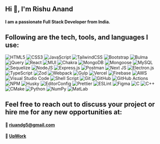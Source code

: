 ## Hi 👋, I'm Rishu Anand

#### I am a passionate Full Stack Developer from India.

## Following are the tech, tools, and languages I use:

![HTML5](https://img.shields.io/badge/html5-e54c21.svg?style=for-the-badge&logo=html5&logoColor=white) ![CSS3](https://img.shields.io/badge/css3-214ce5.svg?style=for-the-badge&logo=css3&logoColor=white) ![JavaScript](https://img.shields.io/badge/javascript-2c2c2c.svg?style=for-the-badge&logo=javascript&logoColor=f7e018) ![TailwindCSS](https://img.shields.io/badge/tailwindcss-38bdf8.svg?style=for-the-badge&logo=tailwind-css&logoColor=white) ![Bootstrap](https://img.shields.io/badge/bootstrap-712cf9.svg?style=for-the-badge&logo=bootstrap&logoColor=white) ![Bulma](https://img.shields.io/badge/bulma-00d1b2?style=for-the-badge&logo=bulma&logoColor=white) ![jQuery](https://img.shields.io/badge/jquery-0769ad.svg?style=for-the-badge&logo=jquery&logoColor=white) ![React](https://img.shields.io/badge/react-23272f.svg?style=for-the-badge&logo=react&logoColor=58c4dc) ![MUI](https://img.shields.io/badge/MUI-0073e6.svg?style=for-the-badge&logo=mui&logoColor=white) ![Chakra](https://img.shields.io/badge/chakra-319795.svg?style=for-the-badge&logo=chakraui&logoColor=white) ![MongoDB](https://img.shields.io/badge/MongoDB-00684a.svg?style=for-the-badge&logo=mongodb&logoColor=white) ![Mongoose](https://img.shields.io/badge/Mongoose-a03333?style=for-the-badge&logo=mongoose&logoColor=white) ![MySQL](https://img.shields.io/badge/mysql-00758f.svg?style=for-the-badge&logo=mysql&logoColor=white) ![Sequelize](https://img.shields.io/badge/Sequelize-52b0e7?style=for-the-badge&logo=Sequelize&logoColor=white) ![NodeJS](https://img.shields.io/badge/node.js-5fa04e?style=for-the-badge&logo=node.js&logoColor=white) ![Express.js](https://img.shields.io/badge/express.js-2c2c2c.svg?style=for-the-badge&logo=express&logoColor=white) ![Postman](https://img.shields.io/badge/Postman-ff6c37?style=for-the-badge&logo=postman&logoColor=white) ![Next JS](https://img.shields.io/badge/Next-black?style=for-the-badge&logo=next.js&logoColor=white) ![Electron.js](https://img.shields.io/badge/Electron-2f3242?style=for-the-badge&logo=Electron&logoColor=a2ecfb) ![TypeScript](https://img.shields.io/badge/typescript-3178c6.svg?style=for-the-badge&logo=typescript&logoColor=white) ![Zod](https://img.shields.io/badge/zod-3068b7.svg?style=for-the-badge&logo=zod&logoColor=white) ![Webpack](https://img.shields.io/badge/webpack-1c78c0.svg?style=for-the-badge&logo=webpack&logoColor=white) ![Gulp](https://img.shields.io/badge/GULP-cf4647.svg?style=for-the-badge&logo=gulp&logoColor=white) ![Vercel](https://img.shields.io/badge/vercel-%23000000.svg?style=for-the-badge&logo=vercel&logoColor=white) ![Firebase](https://img.shields.io/badge/firebase-dd2c00?style=for-the-badge&logo=firebase&logoColor=white) ![AWS](https://img.shields.io/badge/AWS-ff9900.svg?style=for-the-badge&logo=amazon-aws&logoColor=white) ![Visual Studio Code](https://img.shields.io/badge/Visual_Studio_Code-0078d4.svg?style=for-the-badge) ![Shell Script](https://img.shields.io/badge/shell_script-2d3a3e.svg?style=for-the-badge&logo=gnu-bash&logoColor=white) ![Git](https://img.shields.io/badge/git-ef391a.svg?style=for-the-badge&logo=git&logoColor=white) ![GitHub](https://img.shields.io/badge/github-010409.svg?style=for-the-badge&logo=github&logoColor=white) ![GitHub Actions](https://img.shields.io/badge/github_actions-1f883d.svg?style=for-the-badge&logo=githubactions&logoColor=white) ![NPM](https://img.shields.io/badge/NPM-cb3837.svg?style=for-the-badge&logo=npm&logoColor=white) ![Husky](https://img.shields.io/badge/Husky-8e562e.svg?style=for-the-badge) ![EditorConfig](https://img.shields.io/badge/EditorConfig-e6e6e6?style=for-the-badge&logo=editorconfig&logoColor=black) ![Prettier](https://img.shields.io/badge/Prettier-f8bc45.svg?style=for-the-badge&logo=prettier&logoColor=white) ![ESLint](https://img.shields.io/badge/ESLint-4B3263?style=for-the-badge&logo=eslint&logoColor=white) ![Figma](https://img.shields.io/badge/figma-%23F24E1E.svg?style=for-the-badge&logo=figma&logoColor=white) ![C](https://img.shields.io/badge/c-%2300599C.svg?style=for-the-badge&logo=c&logoColor=white) ![C++](https://img.shields.io/badge/c++-%2300599C.svg?style=for-the-badge&logo=c%2B%2B&logoColor=white) ![CMake](https://img.shields.io/badge/CMake-%23008FBA.svg?style=for-the-badge&logo=cmake&logoColor=white) ![Python](https://img.shields.io/badge/python-3670A0?style=for-the-badge&logo=python&logoColor=ffdd54) ![NumPy](https://img.shields.io/badge/numpy-%23013243.svg?style=for-the-badge&logo=numpy&logoColor=white) ![MatLab](https://img.shields.io/badge/MatLab-2c2c2c.svg?style=for-the-badge)

## Feel free to reach out to discuss your project or hire me for any new opportunities at:
#### 📧 [riuandg5@gmail.com](mailto:riuandg5@gmail.com)
#### 💼 [UpWork](https://www.upwork.com/freelancers/~01c0210ec45d492de4?mp_source=share)

<!--
## My GitHub Stats:
![](https://github-readme-stats.vercel.app/api/top-langs/?username=riuandg5&theme=dark&hide_border=false&include_all_commits=true&count_private=true&hide_progress=true&langs_count=8)<br/><br/>
![](https://github-readme-stats.vercel.app/api?username=riuandg5&theme=dark&hide_border=false&show_icons=true&rank_icon=github&include_all_commits=true&count_private=true&hide=contribs)<br/><br/>
![](https://github-readme-streak-stats.herokuapp.com?user=riuandg5&theme=dark&mode=weekly)
-->
